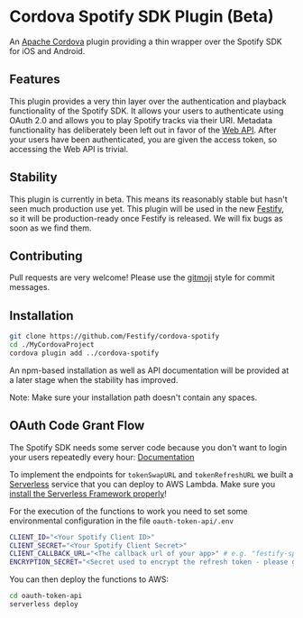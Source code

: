 # Cordova Spotify SDK Plugin (Beta)

An [Apache Cordova](https://cordova.apache.org/) plugin providing a thin wrapper over the Spotify SDK for iOS and Android.

## Features

This plugin provides a very thin layer over the authentication and playback functionality of the Spotify SDK. It allows your users to authenticate using OAuth 2.0 and allows you to play Spotify tracks via their URI. Metadata functionality has deliberately been left out in favor of the [Web API](https://developer.spotify.com/web-api/). After your users have been authenticated, you are given the access token, so accessing the Web API is trivial.

## Stability

This plugin is currently in beta. This means its reasonably stable but hasn't seen much production use yet. This plugin will be used in the new [Festify](https://github.com/Festify/app), so it will be production-ready once Festify is released. We will fix bugs as soon as we find them.

## Contributing

Pull requests are very welcome! Please use the [gitmoji](https://gitmoji.carloscuesta.me/) style for commit messages.

## Installation

```bash
git clone https://github.com/Festify/cordova-spotify
cd ./MyCordovaProject
cordova plugin add ../cordova-spotify
```

An npm-based installation as well as API documentation will be provided at a later stage when the stability has improved.

Note: Make sure your installation path doesn't contain any spaces.

## OAuth Code Grant Flow

The Spotify SDK needs some server code because you don't want to login your users repeatedly every hour: [Documentation](https://developer.spotify.com/technologies/spotify-ios-sdk/token-swap-refresh/)

To implement the endpoints for `tokenSwapURL` and `tokenRefreshURL` we built a [Serverless](https://serverless.com) service that you can deploy to AWS Lambda. Make sure you [install the Serverless Framework properly](https://serverless.com/framework/docs/providers/aws/guide/installation/)!

For the execution of the functions to work you need to set some environmental configuration in the file `oauth-token-api/.env`

```bash
CLIENT_ID="<Your Spotify Client ID>"
CLIENT_SECRET="<Your Spotify Client Secret>"
CLIENT_CALLBACK_URL="<The callback url of your app>" # e.g. "festify-spotify://callback"
ENCRYPTION_SECRET="<Secret used to encrypt the refresh token - please generate>"
```

You can then deploy the functions to AWS:

```bash
cd oauth-token-api
serverless deploy
```

